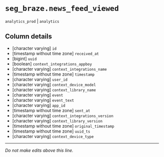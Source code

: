 # `seg_braze.news_feed_viewed`
`analytics_prod` | `analytics`

## Column details
* [character varying] `id`
* [timestamp without time zone] `received_at`
* [bigint]    `uuid`
* [boolean]   `context_integrations_appboy`
* [character varying] `context_integrations_name`
* [timestamp without time zone] `timestamp`
* [character varying] `user_id`
* [character varying] `context_device_model`
* [character varying] `context_library_name`
* [character varying] `event`
* [character varying] `event_text`
* [character varying] `app_id`
* [timestamp without time zone] `sent_at`
* [character varying] `context_integrations_version`
* [character varying] `context_library_version`
* [timestamp without time zone] `original_timestamp`
* [timestamp without time zone] `uuid_ts`
* [character varying] `context_device_type`

-------------------------------------------------------------------------------
*Do not make edits above this line.*
